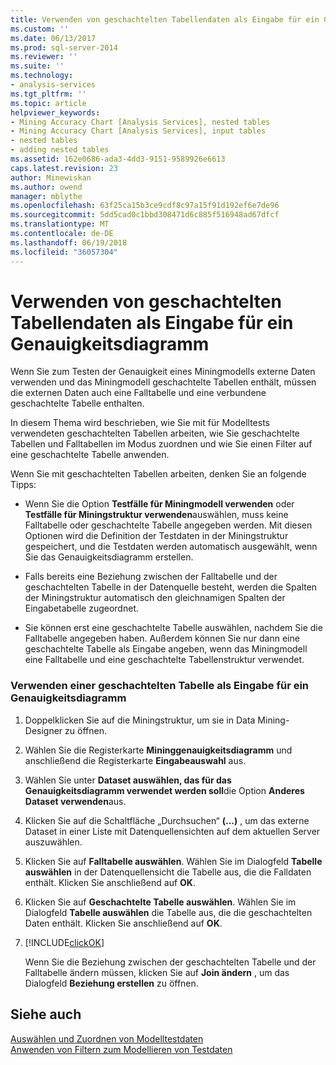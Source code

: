 ```yaml
---
title: Verwenden von geschachtelten Tabellendaten als Eingabe für ein Genauigkeitsdiagramm | Microsoft Docs
ms.custom: ''
ms.date: 06/13/2017
ms.prod: sql-server-2014
ms.reviewer: ''
ms.suite: ''
ms.technology:
- analysis-services
ms.tgt_pltfrm: ''
ms.topic: article
helpviewer_keywords:
- Mining Accuracy Chart [Analysis Services], nested tables
- Mining Accuracy Chart [Analysis Services], input tables
- nested tables
- adding nested tables
ms.assetid: 162e0686-ada3-4dd3-9151-9589926e6613
caps.latest.revision: 23
author: Minewiskan
ms.author: owend
manager: mblythe
ms.openlocfilehash: 63f25ca15b3ce9cdf8c97a15f91d192ef6e7de96
ms.sourcegitcommit: 5dd5cad0c1bbd308471d6c885f516948ad67dfcf
ms.translationtype: MT
ms.contentlocale: de-DE
ms.lasthandoff: 06/19/2018
ms.locfileid: "36057304"
---
```

# <a name="using-nested-table-data-as-an-input-for-an-accuracy-chart"></a>Verwenden von geschachtelten Tabellendaten als Eingabe für ein Genauigkeitsdiagramm
  Wenn Sie zum Testen der Genauigkeit eines Miningmodells externe Daten verwenden und das Miningmodell geschachtelte Tabellen enthält, müssen die externen Daten auch eine Falltabelle und eine verbundene geschachtelte Tabelle enthalten.  
  
 In diesem Thema wird beschrieben, wie Sie mit für Modelltests verwendeten geschachtelten Tabellen arbeiten, wie Sie geschachtelte Tabellen und Falltabellen im Modus zuordnen und wie Sie einen Filter auf eine geschachtelte Tabelle anwenden.  
  
 Wenn Sie mit geschachtelten Tabellen arbeiten, denken Sie an folgende Tipps:  
  
-   Wenn Sie die Option **Testfälle für Miningmodell verwenden** oder **Testfälle für Miningstruktur verwenden**auswählen, muss keine Falltabelle oder geschachtelte Tabelle angegeben werden. Mit diesen Optionen wird die Definition der Testdaten in der Miningstruktur gespeichert, und die Testdaten werden automatisch ausgewählt, wenn Sie das Genauigkeitsdiagramm erstellen.  
  
-   Falls bereits eine Beziehung zwischen der Falltabelle und der geschachtelten Tabelle in der Datenquelle besteht, werden die Spalten der Miningstruktur automatisch den gleichnamigen Spalten der Eingabetabelle zugeordnet.  
  
-   Sie können erst eine geschachtelte Tabelle auswählen, nachdem Sie die Falltabelle angegeben haben. Außerdem können Sie nur dann eine geschachtelte Tabelle als Eingabe angeben, wenn das Miningmodell eine Falltabelle und eine geschachtelte Tabellenstruktur verwendet.  
  
### <a name="use-a-nested-table-as-input-to-an-accuracy-chart"></a>Verwenden einer geschachtelten Tabelle als Eingabe für ein Genauigkeitsdiagramm  
  
1.  Doppelklicken Sie auf die Miningstruktur, um sie in Data Mining-Designer zu öffnen.  
  
2.  Wählen Sie die Registerkarte **Mininggenauigkeitsdiagramm** und anschließend die Registerkarte **Eingabeauswahl** aus.  
  
3.  Wählen Sie unter **Dataset auswählen, das für das Genauigkeitsdiagramm verwendet werden soll**die Option **Anderes Dataset verwenden**aus.  
  
4.  Klicken Sie auf die Schaltfläche „Durchsuchen“ **(...)** , um das externe Dataset in einer Liste mit Datenquellensichten auf dem aktuellen Server auszuwählen.  
  
5.  Klicken Sie auf **Falltabelle auswählen**. Wählen Sie im Dialogfeld **Tabelle auswählen** in der Datenquellensicht die Tabelle aus, die die Falldaten enthält. Klicken Sie anschließend auf **OK**.  
  
6.  Klicken Sie auf **Geschachtelte Tabelle auswählen**. Wählen Sie im Dialogfeld **Tabelle auswählen** die Tabelle aus, die die geschachtelten Daten enthält. Klicken Sie anschließend auf **OK**.  
  
7.  [!INCLUDE[clickOK](../../includes/clickok-md.md)]  
  
     Wenn Sie die Beziehung zwischen der geschachtelten Tabelle und der Falltabelle ändern müssen, klicken Sie auf **Join ändern** , um das Dialogfeld **Beziehung erstellen** zu öffnen.  
  
## <a name="see-also"></a>Siehe auch  
 [Auswählen und Zuordnen von Modelltestdaten](choose-and-map-model-testing-data.md)   
 [Anwenden von Filtern zum Modellieren von Testdaten](apply-filters-to-model-testing-data.md)  
  
  